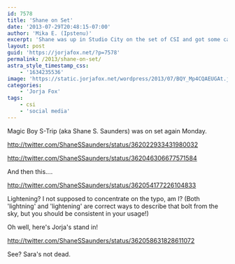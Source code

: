 ```yaml
---
id: 7578
title: 'Shane on Set'
date: '2013-07-29T20:48:15-07:00'
author: 'Mika E. (Ipstenu)'
excerpt: 'Shane was up in Studio City on the set of CSI and got some candids with the cast.'
layout: post
guid: 'https://jorjafox.net/?p=7578'
permalink: /2013/shane-on-set/
astra_style_timestamp_css:
    - '1634235536'
image: 'https://static.jorjafox.net/wordpress/2013/07/BQY_Mp4CQAEUGAt.jpeg'
categories:
    - 'Jorja Fox'
tags:
    - csi
    - 'social media'
---
```


Magic Boy S-Trip (aka Shane S. Saunders) was on set again Monday.

http://twitter.com/ShaneSSaunders/status/362022933431980032

http://twitter.com/ShaneSSaunders/status/362046306677571584

And then this....

http://twitter.com/ShaneSSaunders/status/362054177226104833

Lightening? I not supposed to concentrate on the typo, am I? (Both 'lightning' and 'lightening' are correct ways to describe that bolt from the sky, but you should be consistent in your usage!)

Oh well, here's Jorja's stand in!

http://twitter.com/ShaneSSaunders/status/362058631828611072

See? Sara's not dead.